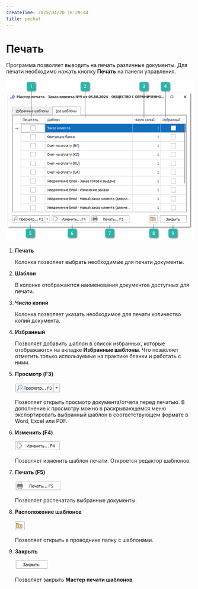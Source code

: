 ```yaml
---
createTime: 2025/04/20 18:29:44
title: pechat
---
```

# Печать

Программа позволяет выводить на печать различные документы. Для печати необходимо нажать кнопку **Печать** на панели управления.

![](../../../assets/specification/Aspose.Words.83ab1c44-6b28-430a-a5f2-4d9e6ba1abd4.098.png)

1. **Печать**

    Колонка позволяет выбрать необходимые для печати документы.

2. **Шаблон**

    В колонке отображаются наименования документов доступных для печати.

3. **Число копий**

    Колонка позволяет указать необходимое для печати количество копий документа.

4. **Избранный**

    Позволяет добавить шаблон в список избранных, которые отображаются на вкладке **Избранные шаблоны**. Что позволяет отметить только используемые на практике бланки и работать с ними.

5. **Просмотр (F3)**

    ![](../../../assets/specification/Aspose.Words.83ab1c44-6b28-430a-a5f2-4d9e6ba1abd4.099.png)

    Позволяет открыть просмотр документа/отчета перед печатью. В дополнение к просмотру можно в раскрывающемся меню экспортировать выбранный шаблон в соответствующем формате в Word, Excel или PDF.

6. **Изменить (F4)**

    ![](../../../assets/specification/Aspose.Words.83ab1c44-6b28-430a-a5f2-4d9e6ba1abd4.100.png)

    Позволяет изменить шаблон печати. Откроется редактор шаблонов.

7. **Печать (F5)**

    ![](../../../assets/specification/Aspose.Words.83ab1c44-6b28-430a-a5f2-4d9e6ba1abd4.101.png)

    Позволяет распечатать выбранные документы.

8. **Расположение шаблонов**

    ![](../../../assets/specification/Aspose.Words.83ab1c44-6b28-430a-a5f2-4d9e6ba1abd4.102.png)

    Позволяет открыть в проводнике папку с шаблонами.

9. **Закрыть**

    ![](../../../assets/specification/Aspose.Words.83ab1c44-6b28-430a-a5f2-4d9e6ba1abd4.103.png)

    Позволяет закрыть **Мастер печати шаблонов**.